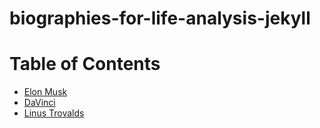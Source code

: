 # biographies-for-life-analysis-jekyll

# Table of Contents

- [Elon Musk](biographies/ElonMusk.md)
- [DaVinci](DaVinci.md)
- [Linus Trovalds](LinusTrovalds.md)